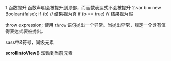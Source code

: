 1.函数提升
函数声明会被提升到顶部，而函数表达式不会被提升
2.var b = new Boolean(false);
if (b) // 结果视为真
if (b == true) // 结果视为假

throw expression; 使用 `throw` 语句抛出一个异常。当抛出异常，规定一个含有值得表达式要被抛出。

sass中&符号，同级元素

**scrollIntoView()**  滚动到当前元素